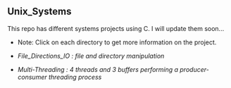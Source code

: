 ## Unix_Systems
This repo has different systems projects using C. I will update them soon...
- Note: Click on each directory to get more information on the project. 

- *File_Directions_IO : file and directory manipulation*
- *Multi-Threading : 4 threads and 3 buffers performing a producer-consumer threading process*

